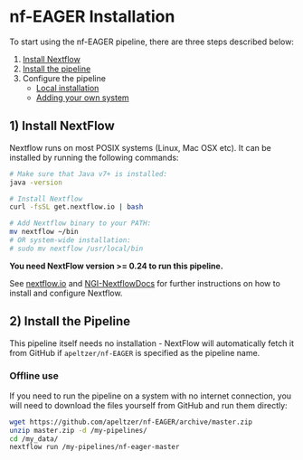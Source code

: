 # nf-EAGER Installation

To start using the nf-EAGER pipeline, there are three steps described below:

1. [Install Nextflow](#install-nextflow)
2. [Install the pipeline](#install-the-pipeline)
3. Configure the pipeline
    * [Local installation](configuration/local.md)
    * [Adding your own system](configuration/adding_your_own.md)

## 1) Install NextFlow
Nextflow runs on most POSIX systems (Linux, Mac OSX etc). It can be installed by running the following commands:

```bash
# Make sure that Java v7+ is installed:
java -version

# Install Nextflow
curl -fsSL get.nextflow.io | bash

# Add Nextflow binary to your PATH:
mv nextflow ~/bin
# OR system-wide installation:
# sudo mv nextflow /usr/local/bin
```

**You need NextFlow version >= 0.24 to run this pipeline.**

See [nextflow.io](https://www.nextflow.io/) and [NGI-NextflowDocs](https://github.com/SciLifeLab/NGI-NextflowDocs) for further instructions on how to install and configure Nextflow.

## 2) Install the Pipeline
This pipeline itself needs no installation - NextFlow will automatically fetch it from GitHub if `apeltzer/nf-EAGER` is specified as the pipeline name.

### Offline use

If you need to run the pipeline on a system with no internet connection, you will need to download the files yourself from GitHub and run them directly:

```bash
wget https://github.com/apeltzer/nf-EAGER/archive/master.zip
unzip master.zip -d /my-pipelines/
cd /my_data/
nextflow run /my-pipelines/nf-eager-master
```
